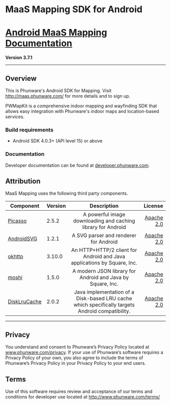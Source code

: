 # MaaS Mapping SDK for Android

[Android MaaS Mapping Documentation](http://phunware.github.io/maas-mapping-android-sdk/)
=======
**Version 3.7.1**
________________


## Overview
This is Phunware's Android SDK for Mapping. Visit http://maas.phunware.com/ for more details and to sign up.

PWMapKit is a comprehensive indoor mapping and wayfinding SDK that allows easy integration with Phunware's indoor maps and location-based services.


### Build requirements
* Android SDK 4.0.3+ (API level 15) or above

### Documentation

Developer documentation can be found at
[developer.phunware.com](https://developer.phunware.com/pages/viewpage.action?pageId=3410209).

Attribution
-----------
MaaS Mapping uses the following third party components.

| Component     | Version | Description   | License  |
| ------------- | ------- |:-------------:| -----:|
| [Picasso](https://github.com/square/picasso)      |2.5.2| A powerful image downloading and caching library for Android      |   [Apache 2.0](https://github.com/square/picasso/blob/master/LICENSE.txt) |
| [AndroidSVG](https://github.com/BigBadaboom/androidsvg)      |1.2.1| A SVG parser and renderer for Android      |   [Apache 2.0](http://www.apache.org/licenses/LICENSE-2.0) |
| [okhttp](https://github.com/square/okhttp)        |3.10.0| An HTTP+HTTP/2 client for Android and Java applications by Square, Inc. | [Apache 2.0](https://github.com/square/okhttp/blob/master/LICENSE.txt) |
| [moshi](https://github.com/square/moshi)        |1.5.0| A modern JSON library for Android and Java by Square, Inc. | [Apache 2.0](https://github.com/square/moshi/blob/master/LICENSE.txt) |
| [DiskLruCache](https://github.com/JakeWharton/DiskLruCache)        |2.0.2| Java implementation of a Disk-based LRU cache which specifically targets Android compatibility. | [Apache 2.0](https://github.com/JakeWharton/DiskLruCache/blob/master/LICENSE.txt) |

-----------

Privacy
-----------
You understand and consent to Phunware’s Privacy Policy located at www.phunware.com/privacy. If your use of Phunware’s software requires a Privacy Policy of your own, you also agree to include the terms of Phunware’s Privacy Policy in your Privacy Policy to your end users.

Terms
-----------
Use of this software requires review and acceptance of our terms and conditions for developer use located at http://www.phunware.com/terms/
